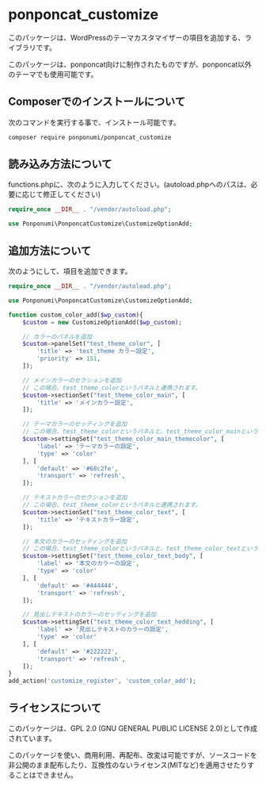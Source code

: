 # ponponcat_customize

このパッケージは、WordPressのテーマカスタマイザーの項目を追加する、ライブラリです。

このパッケージは、ponponcat向けに制作されたものですが、ponponcat以外のテーマでも使用可能です。

## Composerでのインストールについて

次のコマンドを実行する事で、インストール可能です。

```bash
composer require ponponumi/ponponcat_customize
```

## 読み込み方法について

functions.phpに、次のように入力してください。(autoload.phpへのパスは、必要に応じて修正してください)

```php
require_once __DIR__ . "/vendor/autoload.php";

use Ponponumi\PonponcatCustomize\CustomizeOptionAdd;
```

## 追加方法について

次のようにして、項目を追加できます。

```php
require_once __DIR__ . "/vendor/autoload.php";

use Ponponumi\PonponcatCustomize\CustomizeOptionAdd;

function custom_color_add($wp_custom){
    $custom = new CustomizeOptionAdd($wp_custom);

    // カラーのパネルを追加
    $custom->panelSet("test_theme_color", [
        'title' => 'test_theme カラー設定',
        'priority' => 151,
    ]);

    // メインカラーのセクションを追加
    // この場合、test_theme_colorというパネルと連携されます。
    $custom->sectionSet("test_theme_color_main", [
        'title' => 'メインカラー設定',
    ]);

    // テーマカラーのセッティングを追加
    // この場合、test_theme_colorというパネルと、test_theme_color_mainというセクションと連携されます。
    $custom->settingSet("test_theme_color_main_themecolor", [
        'label' => 'テーマカラーの設定',
        'type' => 'color'
    ], [
        'default' => '#68c2fe',
        'transport' => 'refresh',
    ]);

    // テキストカラーのセクションを追加
    // この場合、test_theme_colorというパネルと連携されます。
    $custom->sectionSet("test_theme_color_text", [
        'title' => 'テキストカラー設定',
    ]);

    // 本文のカラーのセッティングを追加
    // この場合、test_theme_colorというパネルと、test_theme_color_textというセクションと連携されます。
    $custom->settingSet("test_theme_color_text_body", [
        'label' => '本文のカラーの設定',
        'type' => 'color'
    ], [
        'default' => '#444444',
        'transport' => 'refresh',
    ]);

    // 見出しテキストのカラーのセッティングを追加
    $custom->settingSet("test_theme_color_text_hedding", [
        'label' => '見出しテキストのカラーの設定',
        'type' => 'color'
    ], [
        'default' => '#222222',
        'transport' => 'refresh',
    ]);
}
add_action('customize_register', 'custom_color_add');
```

## ライセンスについて

このパッケージは、GPL 2.0 (GNU GENERAL PUBLIC LICENSE 2.0)として作成されています。

このパッケージを使い、商用利用、再配布、改変は可能ですが、ソースコードを非公開のまま配布したり、互換性のないライセンス(MITなど)を適用させたりすることはできません。
